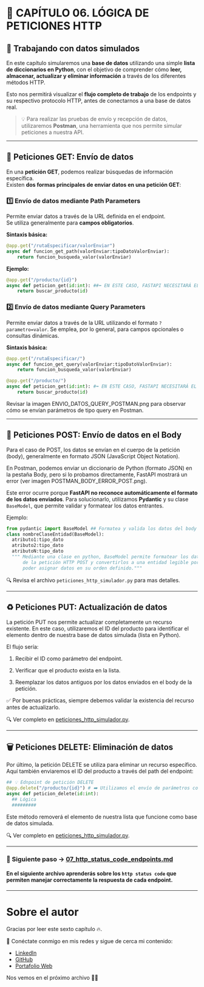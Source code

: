 # 📌 CAPÍTULO 06. LÓGICA DE PETICIONES HTTP  
## 📝 Trabajando con datos simulados

En este capítulo simularemos una **base de datos** utilizando una simple **lista de diccionarios en Python**, con el objetivo de comprender cómo **leer, almacenar, actualizar y eliminar información** a través de los diferentes métodos HTTP.  

Esto nos permitirá visualizar el **flujo completo de trabajo** de los endpoints y su respectivo protocolo HTTP, antes de conectarnos a una base de datos real.

> 💡 Para realizar las pruebas de envío y recepción de datos, utilizaremos **Postman**, una herramienta que nos permite simular peticiones a nuestra API.

---

## 🔎 Peticiones GET: Envío de datos

En una **petición GET**, podemos realizar búsquedas de información específica.  
Existen **dos formas principales de enviar datos en una petición GET**:

### 1️⃣ Envío de datos mediante **Path Parameters**

Permite enviar datos a través de la URL definida en el endpoint.  
Se utiliza generalmente para **campos obligatorios**.

**Sintaxis básica:**
```python
@app.get("/rutaEspecificar/valorEnviar")
async def funcion_get_path(valorEnviar:tipoDatoValorEnviar):
    return funcion_busqueda_valor(valorEnviar)
```

**Ejemplo:**
```python
@app.get("/producto/{id}") 
async def peticion_get(id:int): ##⬅️ EN ESTE CASO, FASTAPI NECESITARÁ EL TIPADO ESTÁTICO EN SUS PARÁMETROS
    return buscar_producto(id)
```

### 2️⃣ Envío de datos mediante Query Parameters
Permite enviar datos a través de la URL utilizando el formato `?parametro=valor`.
Se emplea, por lo general, para campos opcionales o consultas dinámicas.

**Sintaxis básica:**
```python
@app.get("/rutaEspecificar/")
async def funcion_get_query(valorEnviar:tipoDatoValorEnviar):
    return funcion_busqueda_valor(valorEnviar)
```
```python
@app.get("/producto/") 
async def peticion_get(id:int): #⬅️ EN ESTE CASO, FASTAPI NECESITARÁ EL TIPADO ESTÁTICO EN SUS PARÁMETROS
    return buscar_producto(id)
```
Revisar la imagen ENVIO_DATOS_QUERY_POSTMAN.png para observar cómo se envían parámetros de tipo query en Postman.

---
## 📨 Peticiones POST: Envío de datos en el Body

Para el caso de POST, los datos se envían en el cuerpo de la petición (body), generalmente en formato JSON (JavaScript Object Notation).

En Postman, podemos enviar un diccionario de Python (formato JSON) en la pestaña Body, pero si lo probamos directamente, FastAPI mostrará un error (ver imagen POSTMAN_BODY_ERROR_POST.png).

Este error ocurre porque **FastAPI no reconoce automáticamente el formato de los datos enviados**. Para solucionarlo, utilizamos **Pydantic** y su clase `BaseModel`, que permite validar y formatear los datos entrantes.

Ejemplo:
```python
from pydantic import BaseModel ## Formatea y valida los datos del body     
class nombreClaseEntidad(BaseModel):
  atributo1:tipo_dato
  atributo2:tipo_dato
  atributoN:tipo_dato
  """ Mediante una clase en python, BaseModel permite formatear los datos provenientes del body
      de la petición HTTP POST y convertirlos a una entidad legible por todo el framework para 
      poder asignar datos en su orden definido.""" 
```
🔍 Revisa el archivo `peticiones_http_simulador.py` para mas detalles.

---
## ♻️ Peticiones PUT: Actualización de datos

La petición PUT nos permite actualizar completamente un recurso existente.
En este caso, utilizaremos el ID del producto para identificar el elemento dentro de nuestra base de datos simulada (lista en Python).

El flujo sería:

1.  Recibir el ID como parámetro del endpoint.

2.  Verificar que el producto exista en la lista.

3.  Reemplazar los datos antiguos por los datos enviados en el body de la petición.

✅ Por buenas prácticas, siempre debemos validar la existencia del recurso antes de actualizarlo.

🔍 Ver completo en [peticiones_http_simulador.py](https://github.com/BrayanR03/PYTHON-API-DESDE-CERO/blob/main/PythonApiDesdeCero/development/peticiones_http_simulador.py).


---
## 🗑️ Peticiones DELETE: Eliminación de datos

Por último, la petición DELETE se utiliza para eliminar un recurso específico.
Aquí también enviaremos el ID del producto a través del path del endpoint:
```python
## 💡 Ednpoint de petición DELETE
@app.delete("/producto/{id}") # ➡️ Utilizamos el envío de parámetros con PATH 
async def peticion_delete(id:int):
  ## Lógica
  #########
```
Este método removerá el elemento de nuestra lista que funcione como base de datos simulada.

🔍 Ver completo en [peticiones_http_simulador.py](https://github.com/BrayanR03/PYTHON-API-DESDE-CERO/blob/main/PythonApiDesdeCero/development/peticiones_http_simulador.py).



---
### 📖 Siguiente paso → [07_http_status_code_endpoints.md](https://github.com/BrayanR03/PYTHON-API-DESDE-CERO/blob/main/PythonApiDesdeCero/documentation/07_http_status_code_endpoints.md)  
#### En el siguiente archivo aprenderás sobre los `http status code` que permiten manejar correctamente la respuesta de cada endpoint.
---
# Sobre el autor  

Gracias por leer este sexto capítulo 🔥.  

🔗 Conéctate conmigo en mis redes y sigue de cerca mi contenido:  
- [LinkedIn](https://www.linkedin.com/in/brayan-rafael-neciosup-bola%C3%B1os-407a59246/)  
- [GitHub](https://github.com/BrayanR03)  
- [Portafolio Web](https://bryanneciosup626.wixsite.com/brayandataanalitics)  


Nos vemos en el próximo archivo 👊🚀  